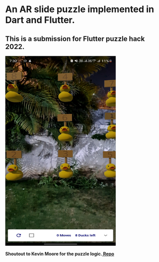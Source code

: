 # An AR slide puzzle implemented in Dart and Flutter.
## This is a submission for Flutter puzzle hack 2022.

<img float=center src="docs/Sample.jpg" height=600 width=350>

**Shoutout to Kevin Moore for the puzzle logic.[ Repo](https://github.com/kevmoo/slide_puzzle)**


